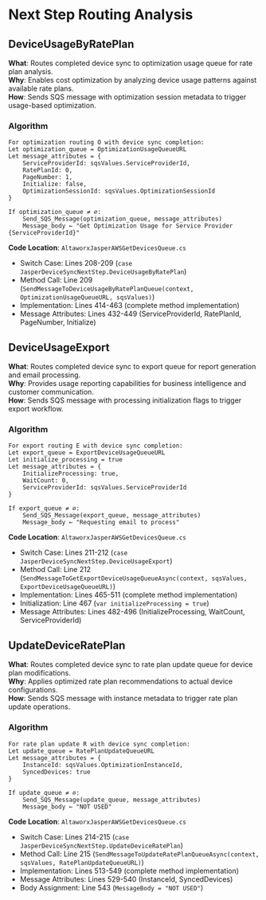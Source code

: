 # Next Step Routing Analysis

## DeviceUsageByRatePlan

**What**: Routes completed device sync to optimization usage queue for rate plan analysis.  
**Why**: Enables cost optimization by analyzing device usage patterns against available rate plans.  
**How**: Sends SQS message with optimization session metadata to trigger usage-based optimization.

### Algorithm
```
For optimization routing O with device sync completion:
Let optimization_queue = OptimizationUsageQueueURL
Let message_attributes = {
    ServiceProviderId: sqsValues.ServiceProviderId,
    RatePlanId: 0,
    PageNumber: 1,
    Initialize: false,
    OptimizationSessionId: sqsValues.OptimizationSessionId
}

If optimization_queue ≠ ∅:
    Send_SQS_Message(optimization_queue, message_attributes)
    Message_body ← "Get Optimization Usage for Service Provider {ServiceProviderId}"
```

**Code Location**: `AltaworxJasperAWSGetDevicesQueue.cs`
- Switch Case: Lines 208-209 (`case JasperDeviceSyncNextStep.DeviceUsageByRatePlan`)
- Method Call: Line 209 (`SendMessageToDeviceUsageByRatePlanQueue(context, OptimizationUsageQueueURL, sqsValues)`)
- Implementation: Lines 414-463 (complete method implementation)
- Message Attributes: Lines 432-449 (ServiceProviderId, RatePlanId, PageNumber, Initialize)

## DeviceUsageExport

**What**: Routes completed device sync to export queue for report generation and email processing.  
**Why**: Provides usage reporting capabilities for business intelligence and customer communication.  
**How**: Sends SQS message with processing initialization flags to trigger export workflow.

### Algorithm
```
For export routing E with device sync completion:
Let export_queue = ExportDeviceUsageQueueURL
Let initialize_processing = true
Let message_attributes = {
    InitializeProcessing: true,
    WaitCount: 0,
    ServiceProviderId: sqsValues.ServiceProviderId
}

If export_queue ≠ ∅:
    Send_SQS_Message(export_queue, message_attributes)
    Message_body ← "Requesting email to process"
```

**Code Location**: `AltaworxJasperAWSGetDevicesQueue.cs`
- Switch Case: Lines 211-212 (`case JasperDeviceSyncNextStep.DeviceUsageExport`)
- Method Call: Line 212 (`SendMessageToGetExportDeviceUsageQueueAsync(context, sqsValues, ExportDeviceUsageQueueURL)`)
- Implementation: Lines 465-511 (complete method implementation)
- Initialization: Line 467 (`var initializeProcessing = true`)
- Message Attributes: Lines 482-496 (InitializeProcessing, WaitCount, ServiceProviderId)

## UpdateDeviceRatePlan

**What**: Routes completed device sync to rate plan update queue for device plan modifications.  
**Why**: Applies optimized rate plan recommendations to actual device configurations.  
**How**: Sends SQS message with instance metadata to trigger rate plan update operations.

### Algorithm
```
For rate plan update R with device sync completion:
Let update_queue = RatePlanUpdateQueueURL
Let message_attributes = {
    InstanceId: sqsValues.OptimizationInstanceId,
    SyncedDevices: true
}

If update_queue ≠ ∅:
    Send_SQS_Message(update_queue, message_attributes)
    Message_body ← "NOT USED"
```

**Code Location**: `AltaworxJasperAWSGetDevicesQueue.cs`
- Switch Case: Lines 214-215 (`case JasperDeviceSyncNextStep.UpdateDeviceRatePlan`)
- Method Call: Line 215 (`SendMessageToUpdateRatePlanQueueAsync(context, sqsValues, RatePlanUpdateQueueURL)`)
- Implementation: Lines 513-549 (complete method implementation)
- Message Attributes: Lines 529-540 (InstanceId, SyncedDevices)
- Body Assignment: Line 543 (`MessageBody = "NOT USED"`)
